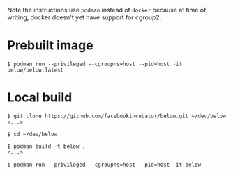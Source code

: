 Note the instructions use `podman` instead of `docker` because at time of
writing, docker doesn't yet have support for cgroup2.

# Prebuilt image

```shell
$ podman run --privileged --cgroupns=host --pid=host -it below/below:latest
```

# Local build

```shell
$ git clone https://github.com/facebookincubator/below.git ~/dev/below
<...>

$ cd ~/dev/below

$ podman build -t below .
<...>

$ podman run --privileged --cgroupns=host --pid=host -it below
```
